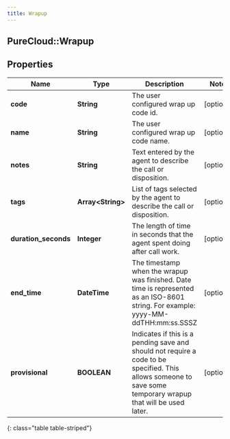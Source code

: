 ```yaml
---
title: Wrapup
---
```

## PureCloud::Wrapup

## Properties

|Name | Type | Description | Notes|
|------------ | ------------- | ------------- | -------------|
| **code** | **String** | The user configured wrap up code id. | [optional] |
| **name** | **String** | The user configured wrap up code name. | [optional] |
| **notes** | **String** | Text entered by the agent to describe the call or disposition. | [optional] |
| **tags** | **Array&lt;String&gt;** | List of tags selected by the agent to describe the call or disposition. | [optional] |
| **duration_seconds** | **Integer** | The length of time in seconds that the agent spent doing after call work. | [optional] |
| **end_time** | **DateTime** | The timestamp when the wrapup was finished. Date time is represented as an ISO-8601 string. For example: yyyy-MM-ddTHH:mm:ss.SSSZ | [optional] |
| **provisional** | **BOOLEAN** | Indicates if this is a pending save and should not require a code to be specified.  This allows someone to save some temporary wrapup that will be used later. | [optional] |
{: class="table table-striped"}



